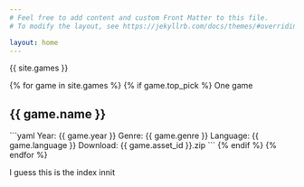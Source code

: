 ```yaml
---
# Feel free to add content and custom Front Matter to this file.
# To modify the layout, see https://jekyllrb.com/docs/themes/#overriding-theme-defaults

layout: home
---
```


{{ site.games }}

{% for game in site.games %}
{% if game.top_pick %}
One game
  <h2>{{ game.name }}</h2>
  ```yaml
  Year: {{ game.year }}
  Genre: {{ game.genre }}
  Language: {{ game.language }}
  Download: {{ game.asset_id }}.zip
  ```
{% endif %}
{% endfor %}

I guess this is the index innit